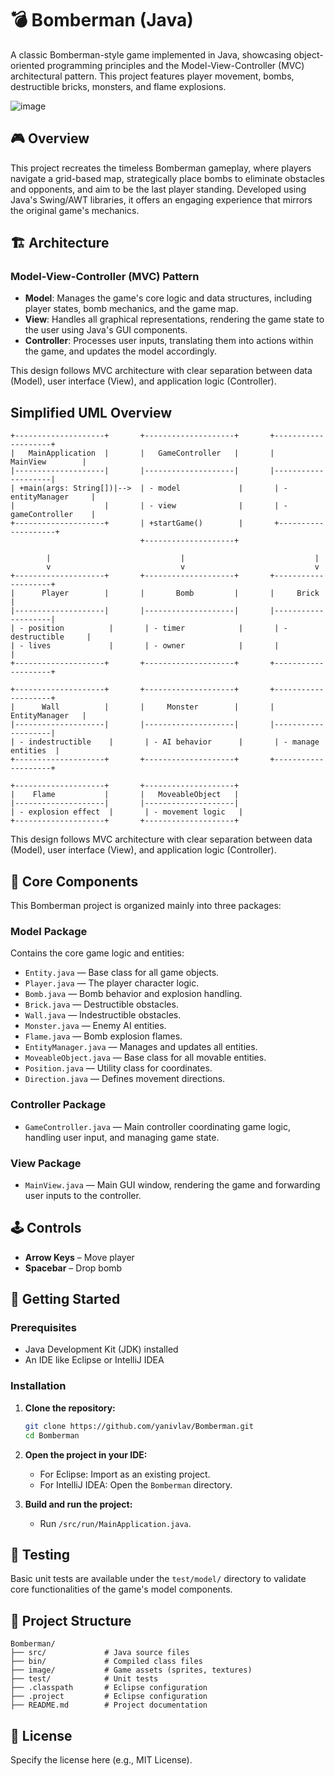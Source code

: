 
# 💣 Bomberman (Java)

A classic Bomberman-style game implemented in Java, showcasing object-oriented programming principles and the Model-View-Controller (MVC) architectural pattern.
This project features player movement, bombs, destructible bricks, monsters, and flame explosions.

![image](https://user-images.githubusercontent.com/22189126/179818952-2ee8f97f-6d76-4fab-bdab-594fe4d15af6.png)

## 🎮 Overview

This project recreates the timeless Bomberman gameplay, where players navigate a grid-based map, strategically place bombs to eliminate obstacles and opponents, and aim to be the last player standing. Developed using Java's Swing/AWT libraries, it offers an engaging experience that mirrors the original game's mechanics.

## 🏗️ Architecture

### Model-View-Controller (MVC) Pattern

- **Model**: Manages the game's core logic and data structures, including player states, bomb mechanics, and the game map.
- **View**: Handles all graphical representations, rendering the game state to the user using Java's GUI components.
- **Controller**: Processes user inputs, translating them into actions within the game, and updates the model accordingly.

This design follows MVC architecture with clear separation between data (Model), user interface (View), and application logic (Controller).
## Simplified UML Overview
```
+--------------------+       +--------------------+       +--------------------+
|   MainApplication  |       |   GameController   |       |    MainView        |
|--------------------|       |--------------------|       |--------------------|
| +main(args: String[])|-->  | - model             |       | - entityManager     |
|                    |       | - view              |       | - gameController    |
+--------------------+       | +startGame()        |       +--------------------+
                             +--------------------+

        |                             |                             |
        v                             v                             v
+--------------------+       +--------------------+       +--------------------+
|      Player        |       |       Bomb         |       |     Brick          |
|--------------------|       |--------------------|       |--------------------|
| - position          |       | - timer            |       | - destructible     |
| - lives             |       | - owner            |       |                    |
+--------------------+       +--------------------+       +--------------------+

+--------------------+       +--------------------+       +--------------------+
|      Wall          |       |     Monster        |       |    EntityManager   |
|--------------------|       |--------------------|       |--------------------|
| - indestructible    |       | - AI behavior      |       | - manage entities  |
+--------------------+       +--------------------+       +--------------------+

+--------------------+       +--------------------+
|    Flame           |       |   MoveableObject   |
|--------------------|       |--------------------|
| - explosion effect  |       | - movement logic   |
+--------------------+       +--------------------+
```

This design follows MVC architecture with clear separation between data (Model), user interface (View), and application logic (Controller).


## 🧩 Core Components

This Bomberman project is organized mainly into three packages:

### Model Package

Contains the core game logic and entities:

- `Entity.java` — Base class for all game objects.
- `Player.java` — The player character logic.
- `Bomb.java` — Bomb behavior and explosion handling.
- `Brick.java` — Destructible obstacles.
- `Wall.java` — Indestructible obstacles.
- `Monster.java` — Enemy AI entities.
- `Flame.java` — Bomb explosion flames.
- `EntityManager.java` — Manages and updates all entities.
- `MoveableObject.java` — Base class for all movable entities.
- `Position.java` — Utility class for coordinates.
- `Direction.java` — Defines movement directions.

### Controller Package

- `GameController.java` — Main controller coordinating game logic, handling user input, and managing game state.

### View Package

- `MainView.java` — Main GUI window, rendering the game and forwarding user inputs to the controller.

## 🕹️ Controls

- **Arrow Keys** – Move player
- **Spacebar** – Drop bomb

## 🚀 Getting Started

### Prerequisites

- Java Development Kit (JDK) installed
- An IDE like Eclipse or IntelliJ IDEA

### Installation

1. **Clone the repository:**

   ```bash
   git clone https://github.com/yanivlav/Bomberman.git
   cd Bomberman
   ```

2. **Open the project in your IDE:**

   - For Eclipse: Import as an existing project.
   - For IntelliJ IDEA: Open the `Bomberman` directory.

3. **Build and run the project:**

   - Run ```/src/run/MainApplication.java```.

## 🧪 Testing

Basic unit tests are available under the `test/model/` directory to validate core functionalities of the game's model components.

## 📁 Project Structure

```
Bomberman/
├── src/             # Java source files
├── bin/             # Compiled class files
├── image/           # Game assets (sprites, textures)
├── test/            # Unit tests
├── .classpath       # Eclipse configuration
├── .project         # Eclipse configuration
├── README.md        # Project documentation
```

## 📜 License

Specify the license here (e.g., MIT License).

